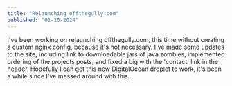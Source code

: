 ```yaml
---
title: "Relaunching offthegully.com"
published: "01-20-2024"
---
```

I've been working on relaunching offthegully.com, this time without creating a custom nginx config, because it's not necessary. I've made some updates to the site, including link to downloadable jars of java zombies, implemented ordering of the projects posts, and fixed a big with the 'contact' link in the header. Hopefully I can get this new DigitalOcean droplet to work, it's been a while since I've messed around with this...